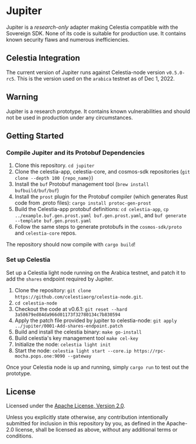 # Jupiter

Jupiter is a *research-only* adapter making Celestia compatible with the Sovereign SDK. None of its code is
suitable for production use. It contains known security flaws and numerous inefficiencies.

## Celestia Integration

The current version of Jupiter runs against Celestia-node version `v0.5.0-rc5`. This is the version used on the `arabica` testnet
as of Dec 1, 2022.

## Warning

Jupiter is a research prototype. It contains known vulnerabilities and should not be used in production under any
circumstances.

## Getting Started

### Compile Jupiter and its Protobuf Dependencies

1. Clone this repository. `cd jupiter`
1. Clone the celestia-app, celestia-core, and cosmos-sdk repositories (`git clone --depth 100 {repo_name}`)
1. Install the `buf` Protobuf management tool (`brew install bufbuild/buf/buf`)
1. Install the `prost` plugin for the Protobuf compiler (which generates Rust code from .proto files): `cargo install protoc-gen-prost`
1. Build the Celestia-app protobuf definitions: `cd celestia-app`, `cp ../example.buf.gen.prost.yaml buf.gen.prost.yaml`,
and `buf generate --template buf.gen.prost.yaml`
1. Follow the same steps to generate protobufs in the `cosmos-sdk/proto` and `celestia-core` repos.

The repository should now compile with `cargo build`!

### Set up Celestia

Set up a Celestia light node running on the Arabica testnet, and patch it to add the `shares` endpoint required by Jupiter.

1. Clone the repository: `git clone https://github.com/celestiaorg/celestia-node.git`.
1. `cd celestia-node`
1. Checkout the code at v0.6.1: `git reset --hard 3a58679ed84da966d01173f32780134c7b830594`
1. Apply the patch file provided by jupiter to celestia-node: `git apply ../jupiter/0001-Add-shares-endpoint.patch`
1. Build and install the celestia binary: `make go-install`
1. Build celestia's key management tool `make cel-key`
1. Initialize the node: `celestia light init`
1. Start the node: `celestia light start --core.ip https://rpc-mocha.pops.one:9090 --gateway`

Once your Celestia node is up and running, simply `cargo run` to test out the prototype.

## License

Licensed under the [Apache License, Version
2.0](./LICENSE).

Unless you explicitly state otherwise, any contribution intentionally submitted
for inclusion in this repository by you, as defined in the Apache-2.0 license, shall be
licensed as above, without any additional terms or conditions.
